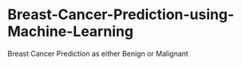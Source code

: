 # Breast-Cancer-Prediction-using-Machine-Learning
Breast Cancer Prediction as either Benign or Malignant
